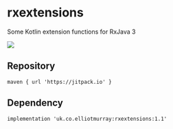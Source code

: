 # rxextensions

Some Kotlin extension functions for RxJava 3

[![](https://jitpack.io/v/elliotmurray/rxextensions.svg)](https://jitpack.io/#elliotmurray/rxextensions)

## Repository
```
maven { url 'https://jitpack.io' }
```

## Dependency
```
implementation 'uk.co.elliotmurray:rxextensions:1.1'
```
